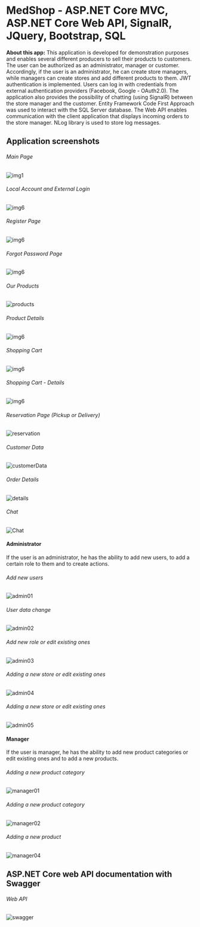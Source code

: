 # MedShop - ASP.NET Core MVC, ASP.NET Core Web API, SignalR, JQuery, Bootstrap, SQL

**About this app:** This application is developed for demonstration purposes and enables several different producers to sell their products to customers. The user can be authorized as an administrator, manager or customer. Accordingly, if the user is an administrator, he can create store managers, while managers can create stores and add different products to them. JWT authentication is implemented. Users can log in with credentials from external authentication providers (Facebook, Google - OAuth2.0). The application also provides the possibility of chatting (using SignalR) between the store manager and the customer. Entity Framework Code First Approach was used to interact with the SQL Server database. The Web API enables communication with the client application that displays incoming orders to the store manager. NLog library is used to store log messages. 

<!--- ## URL
###### https://medshopsite.azurewebsites.net/

## Test credentials

#### Customer:
###### Email: user01@gmail.com 
###### Password: Test1234!

#### Manager: 
###### Email: manager01@gmail.com 
###### Password: Test1234!

#### Administrator:
###### Email: admin@gmail.com 
###### Password: Test1234! -->

## Application screenshots

###### Main Page

![img1](https://user-images.githubusercontent.com/118169200/220606323-11e98704-3277-40f0-b89d-510f1b250844.png)


###### Local Account and External Login

![img6](https://user-images.githubusercontent.com/118169200/220545658-8c93924b-b7c4-4612-aee3-f0c8ccf38ee7.png)

###### Register Page

![img6](https://user-images.githubusercontent.com/118169200/220546542-83a15e7c-79bf-4792-ac32-b6b86ac84afa.png)

###### Forgot Password Page

![img6](https://user-images.githubusercontent.com/118169200/220548090-1ff1df62-f255-4b09-9639-fa037f9dcf2a.png)

###### Our Products

![products](https://user-images.githubusercontent.com/118169200/220606625-a10b8ae9-9992-4edd-a539-4e0bee16282b.png)

###### Product Details

![img6](https://user-images.githubusercontent.com/118169200/220551308-3c52d771-6fbe-4899-b110-8f4ff1bcc0cb.png)

###### Shopping Cart
![img6](https://user-images.githubusercontent.com/118169200/220552028-e13f9111-4491-4ea7-8b06-9b2003a07f30.png)

###### Shopping Cart - Details
![img6](https://user-images.githubusercontent.com/118169200/220552570-cf9ea086-994b-42c1-91d2-421dd177364a.png)

###### Reservation Page (Pickup or Delivery)
![reservation](https://github.com/BB9086/MedShopV1/assets/118169200/9c91ca2a-ee09-49ff-831d-04ffc97b4ac1)

###### Customer Data
![customerData](https://github.com/BB9086/MedShopV1/assets/118169200/a3a6a8fb-0301-4b22-ba23-7b6f09985c73)

###### Order Details
![details](https://github.com/BB9086/MedShopV1/assets/118169200/fca93001-90bf-48ab-bdae-2e4fed854a2d)

###### Chat 
![Chat](https://user-images.githubusercontent.com/118169200/220607502-ebf1cda9-f822-46ed-bb3b-c5d6c66d9442.png)

#### Administrator
If the user is an administrator, he has the ability to add new users, to add a certain role to them and to create actions.

###### Add new users
![admin01](https://user-images.githubusercontent.com/118169200/220608752-456a97b8-71f6-4a7b-9907-9411011eb917.png)

###### User data change
![admin02](https://user-images.githubusercontent.com/118169200/220609100-ef6adbd9-ee6f-4119-bd1e-277bb815326d.png)

###### Add new role or edit existing ones
![admin03](https://user-images.githubusercontent.com/118169200/220610069-385a3cbf-6712-4875-8fda-6ad7765d39b9.png)

###### Adding a new store or edit existing ones
![admin04](https://user-images.githubusercontent.com/118169200/220610494-65e8798d-be4f-4aa0-b9f8-4023d4744e70.png)

###### Adding a new store or edit existing ones
![admin05](https://user-images.githubusercontent.com/118169200/220610520-ec81dac7-5897-4785-9509-6db29bbac984.png)

#### Manager
If the user is manager, he has the ability to add new product categories or edit existing ones and to add a new products.

######  Adding a new product category
![manager01](https://user-images.githubusercontent.com/118169200/220613231-79ed826e-90ef-4358-9991-515efc3a25bd.png)

###### Adding a new product category
![manager02](https://user-images.githubusercontent.com/118169200/220613238-05151512-56fc-4443-8313-2e2a41fba33a.png)

###### Adding a new product
![manager04](https://user-images.githubusercontent.com/118169200/220613247-6205967c-8d40-4d46-872f-393bea3b042c.png)

## ASP.NET Core web API documentation with Swagger

<!--- ###### URL: https://medshopsite.azurewebsites.net/swagger/index.html -->

###### Web API

![swagger](https://user-images.githubusercontent.com/118169200/220547262-b679e318-3dfe-43e8-9c80-60068b17a1bc.png)








